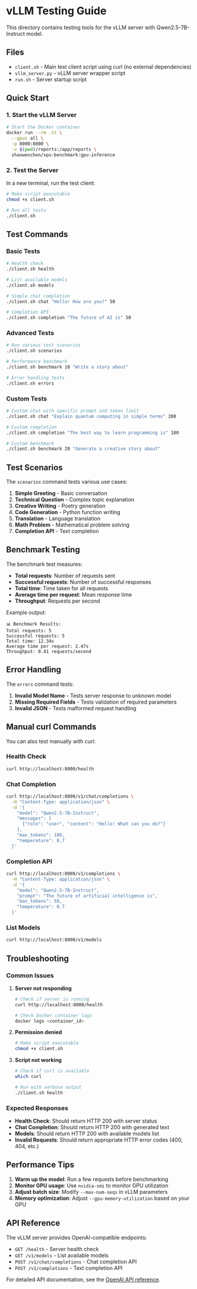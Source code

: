 # vLLM Testing Guide

This directory contains testing tools for the vLLM server with Qwen2.5-7B-Instruct model.

## Files

- `client.sh` - Main test client script using curl (no external dependencies)
- `vllm_server.py` - vLLM server wrapper script
- `run.sh` - Server startup script

## Quick Start

### 1. Start the vLLM Server

```bash
# Start the Docker container
docker run --rm -it \
  --gpus all \
  -p 8000:8000 \
  -v $(pwd)/reports:/app/reports \
  shaowenchen/xpu-benchmark:gpu-inference
```

### 2. Test the Server

In a new terminal, run the test client:

```bash
# Make script executable
chmod +x client.sh

# Run all tests
./client.sh
```

## Test Commands

### Basic Tests

```bash
# Health check
./client.sh health

# List available models
./client.sh models

# Simple chat completion
./client.sh chat "Hello! How are you?" 50

# Completion API
./client.sh completion "The future of AI is" 50
```

### Advanced Tests

```bash
# Run various test scenarios
./client.sh scenarios

# Performance benchmark
./client.sh benchmark 10 "Write a story about"

# Error handling tests
./client.sh errors
```

### Custom Tests

```bash
# Custom chat with specific prompt and token limit
./client.sh chat "Explain quantum computing in simple terms" 200

# Custom completion
./client.sh completion "The best way to learn programming is" 100

# Custom benchmark
./client.sh benchmark 20 "Generate a creative story about"
```

## Test Scenarios

The `scenarios` command tests various use cases:

1. **Simple Greeting** - Basic conversation
2. **Technical Question** - Complex topic explanation
3. **Creative Writing** - Poetry generation
4. **Code Generation** - Python function writing
5. **Translation** - Language translation
6. **Math Problem** - Mathematical problem solving
7. **Completion API** - Text completion

## Benchmark Testing

The benchmark test measures:

- **Total requests**: Number of requests sent
- **Successful requests**: Number of successful responses
- **Total time**: Time taken for all requests
- **Average time per request**: Mean response time
- **Throughput**: Requests per second

Example output:
```
📊 Benchmark Results:
Total requests: 5
Successful requests: 5
Total time: 12.34s
Average time per request: 2.47s
Throughput: 0.41 requests/second
```

## Error Handling

The `errors` command tests:

1. **Invalid Model Name** - Tests server response to unknown model
2. **Missing Required Fields** - Tests validation of required parameters
3. **Invalid JSON** - Tests malformed request handling

## Manual curl Commands

You can also test manually with curl:

### Health Check
```bash
curl http://localhost:8000/health
```

### Chat Completion
```bash
curl http://localhost:8000/v1/chat/completions \
  -H "Content-Type: application/json" \
  -d '{
    "model": "Qwen2.5-7B-Instruct",
    "messages": [
      {"role": "user", "content": "Hello! What can you do?"}
    ],
    "max_tokens": 100,
    "temperature": 0.7
  }'
```

### Completion API
```bash
curl http://localhost:8000/v1/completions \
  -H "Content-Type: application/json" \
  -d '{
    "model": "Qwen2.5-7B-Instruct",
    "prompt": "The future of artificial intelligence is",
    "max_tokens": 50,
    "temperature": 0.7
  }'
```

### List Models
```bash
curl http://localhost:8000/v1/models
```

## Troubleshooting

### Common Issues

1. **Server not responding**
   ```bash
   # Check if server is running
   curl http://localhost:8000/health
   
   # Check Docker container logs
   docker logs <container_id>
   ```

2. **Permission denied**
   ```bash
   # Make script executable
   chmod +x client.sh
   ```

3. **Script not working**
   ```bash
   # Check if curl is available
   which curl
   
   # Run with verbose output
   ./client.sh health
   ```

### Expected Responses

- **Health Check**: Should return HTTP 200 with server status
- **Chat Completion**: Should return HTTP 200 with generated text
- **Models**: Should return HTTP 200 with available models list
- **Invalid Requests**: Should return appropriate HTTP error codes (400, 404, etc.)

## Performance Tips

1. **Warm up the model**: Run a few requests before benchmarking
2. **Monitor GPU usage**: Use `nvidia-smi` to monitor GPU utilization
3. **Adjust batch size**: Modify `--max-num-seqs` in vLLM parameters
4. **Memory optimization**: Adjust `--gpu-memory-utilization` based on your GPU

## API Reference

The vLLM server provides OpenAI-compatible endpoints:

- `GET /health` - Server health check
- `GET /v1/models` - List available models
- `POST /v1/chat/completions` - Chat completion API
- `POST /v1/completions` - Text completion API

For detailed API documentation, see the [OpenAI API reference](https://platform.openai.com/docs/api-reference). 